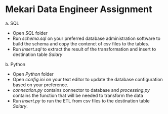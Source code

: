 # Mekari Data Engineer Assignment

a. SQL
* Open _SQL_ folder
* Run _schema.sql_ on your preferred database administration software to build the schema and copy the contenct of csv files to the tables.
*  Run _insert.sql_ to extract the result of the transformation and insert to destination table _Salary_

b. Python
* Open _Python_ folder
* Open _config.ini_ on your text editor to update the database configuration based on your preference.
* _connection.py_ contains connector to database and _processing.py_ contains the function that will be needed to transform the data
* Run _insert.py_ to run the ETL from csv files to the destination table _Salary_.
